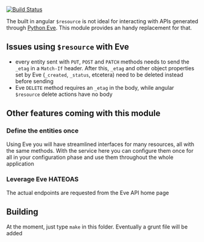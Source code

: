 [![Build Status](https://travis-ci.org/sourcefabric-innovation/eve-api.png?branch=master)](https://travis-ci.org/sourcefabric-innovation/eve-api)

The built in angular `$resource` is not ideal for interacting with
APIs generated through [Python
Eve](http://python-eve.org/index.html). This module provides an handy
replacement for that.

## Issues using `$resource` with Eve

- every entity sent with `PUT`, `POST` and `PATCH` methods needs to
  send the `_etag` in a `Match-If` header. After this, `_etag` and
  other object properties set by Eve (`_created`, `_status`, etcetera)
  need to be deleted instead before sending
- Eve `DELETE` method requires an `_etag` in the body, while angular
  `$resource` delete actions have no body

## Other features coming with this module

### Define the entities once

Using Eve you will have streamlined interfaces for many resources, all
with the same methods. With the service here you can configure them
once for all in your configuration phase and use them throughout the
whole application

### Leverage Eve HATEOAS

The actual endpoints are requested from the Eve API home page

## Building

At the moment, just type `make` in this folder. Eventually a grunt
file will be added
